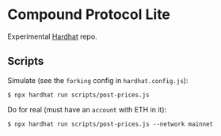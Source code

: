 # Compound Protocol Lite

Experimental [Hardhat](https://hardhat.org/) repo.

## Scripts

Simulate (see the `forking` config in `hardhat.config.js`):

```
$ npx hardhat run scripts/post-prices.js
```

Do for real (must have an `account` with ETH in it):

```
$ npx hardhat run scripts/post-prices.js --network mainnet
```
